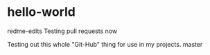 # hello-world
redme-edits
Testing pull requests now

Testing out this whole "Git-Hub" thing for use in my projects.
 master
